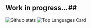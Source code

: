 ## Work in progress...##
![Github stats](https://github-readme-stats.vercel.app/api?username=gustavo-bozzano&theme=tokyonight&show_icons=true&count_private=true)
![Top Languages Card](https://github-readme-stats.vercel.app/api/top-langs/?username=gustavo-bozzano)

<!--
**gustavo-bozzano/gustavo-bozzano** is a ✨ _special_ ✨ repository because its `README.md` (this file) appears on your GitHub profile.

Here are some ideas to get you started:

- 🔭 I’m currently working on ...
- 🌱 I’m currently learning ...
- 👯 I’m looking to collaborate on ...
- 🤔 I’m looking for help with ...
- 💬 Ask me about ...
- 📫 How to reach me: ...
- 😄 Pronouns: ...
- ⚡ Fun fact: ...
-->
